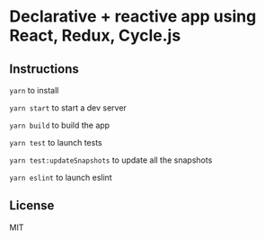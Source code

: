 # Declarative + reactive app using React, Redux, Cycle.js

## Instructions

`yarn` to install

`yarn start` to start a dev server

`yarn build` to build the app

`yarn test` to launch tests

`yarn test:updateSnapshots` to update all the snapshots

`yarn eslint` to launch eslint

## License

MIT
